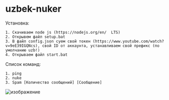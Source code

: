 # uzbek-nuker


Установка:
```
1. Скачиваем node js (https://nodejs.org/en/  LTS)
2. Открывем файл setup.bat
3. В файл config.json суем свой токен (https://www.youtube.com/watch?v=9eE39IGQNcs), свой ID от аккаунта, устанавливаем свой префикс (по умолчанию uzb!)
4. Открываем файл start.bat

```
Список команд:
```
1. ping 
2. nuke
3. Spam [Количество сообщений] [Сообщение]
```
![изображение](https://user-images.githubusercontent.com/102496559/173211244-9b201501-57fa-4035-8eb2-7c78179fa38e.png)
